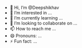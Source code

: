 - 👋 Hi, I’m @Deepshikhav
- 👀 I’m interested in ...
- 🌱 I’m currently learning ...
- 💞️ I’m looking to collaborate on ...
- 📫 How to reach me ...
- 😄 Pronouns: ...
- ⚡ Fun fact: ...

<!---
Deepshikhav/Deepshikhav is a ✨ special ✨ repository because its `README.md` (this file) appears on your GitHub profile.
You can click the Preview link to take a look at your changes.
--->
